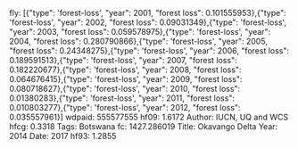 fly: [{"type": 'forest-loss', "year": 2001, "forest loss": 0.101555953},{"type": 'forest-loss', "year": 2002, "forest loss": 0.09031349},{"type": 'forest-loss', "year": 2003, "forest loss": 0.059578975},{"type": 'forest-loss', "year": 2004, "forest loss": 0.280790866},{"type": 'forest-loss', "year": 2005, "forest loss": 0.24348275},{"type": 'forest-loss', "year": 2006, "forest loss": 0.189591513},{"type": 'forest-loss', "year": 2007, "forest loss": 0.182220677},{"type": 'forest-loss', "year": 2008, "forest loss": 0.064676415},{"type": 'forest-loss', "year": 2009, "forest loss": 0.080718627},{"type": 'forest-loss', "year": 2010, "forest loss": 0.01380283},{"type": 'forest-loss', "year": 2011, "forest loss": 0.010803277},{"type": 'forest-loss', "year": 2012, "forest loss": 0.035557961}]
wdpaid: 555577555
hf09: 1.6172
Author: IUCN, UQ and WCS
hfcg: 0.3318
Tags: Botswana
fc: 1427.286019
Title: Okavango Delta
Year: 2014
Date: 2017
hf93: 1.2855
